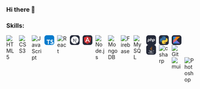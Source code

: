 ### Hi there 👋

### Skills:

<img align="left" alt="HTML5" width="26px" src="https://cdn.jsdelivr.net/gh/devicons/devicon/icons/html5/html5-original.svg" style="padding-right:8px;" />
<img align="left" alt="CSS3" width="26px" src="https://cdn.jsdelivr.net/gh/devicons/devicon/icons/css3/css3-original.svg" style="padding-right:8px;" />
<img align="left" alt="JavaScript" width="26px" src="https://cdn.jsdelivr.net/gh/devicons/devicon/icons/javascript/javascript-original.svg" style="padding-right:8px;" />
<img align="left" alt="TypeScript" width="26px" src="https://github.com/tandpfun/skill-icons/blob/main/icons/TypeScript.svg" style="padding-right:8px;" />
<img align="left" alt="React" width="26px" src="https://cdn.jsdelivr.net/gh/devicons/devicon/icons/react/react-original.svg" style="padding-right:8px;" />
<img align="left" alt="NextJS" width="26px" src="https://github.com/tandpfun/skill-icons/blob/main/icons/NextJS-Dark.svg" style="padding-right:8px;" />
<img align="left" alt="Angular" width="26px" src="https://github.com/tandpfun/skill-icons/blob/main/icons/Angular-Dark.svg" style="padding-right:8px;" />
<img align="left" alt="Node.js" width="26px" src="https://cdn.jsdelivr.net/gh/devicons/devicon/icons/nodejs/nodejs-original.svg" style="padding-right:8px;" />
<img align="left" alt="MongoDB" width="26px" src="https://cdn.jsdelivr.net/gh/devicons/devicon/icons/mongodb/mongodb-original.svg" style="padding-right:8px;" />
<img align="left" alt="Firebase" width="26px" src="https://www.vectorlogo.zone/logos/firebase/firebase-icon.svg" style="padding-right:8px;" />
<img align="left" alt="MySQL" width="26px" src="https://cdn.jsdelivr.net/gh/devicons/devicon/icons/mysql/mysql-original.svg" style="padding-right:8px;" />
<img align="left" alt="PHP" width="26px" src="https://github.com/tandpfun/skill-icons/blob/main/icons/PHP-Dark.svg" style="padding-right:8px;" />
<img align="left" alt="Python" width="26px" src="https://github.com/tandpfun/skill-icons/blob/main/icons/Python-Dark.svg" style="padding-right:8px;" />
<img align="left" alt="Kotlin" width="26px" src="https://github.com/tandpfun/skill-icons/blob/main/icons/Kotlin-Dark.svg" style="padding-right:8px;" />
<img align="left" alt="Java" width="26px" src="https://github.com/tandpfun/skill-icons/blob/main/icons/Java-Dark.svg" style="padding-right:8px;" />
<img align="left" alt="csharp" width="26px" src="https://cdn.cdnlogo.com/logos/c/27/c.svg" style="padding-right:8px;" />  
<img align="left" alt="Git" width="26px" src="https://cdn.jsdelivr.net/gh/devicons/devicon/icons/git/git-original.svg" style="padding-right:8px;" />
<img align="left" alt="mui" width="26px" src="https://cdn.cdnlogo.com/logos/m/57/material-ui.svg" style="padding-right:8px;" />
<img align="left" alt="Photoshop" width="26px" src="https://uxwing.com/wp-content/themes/uxwing/download/10-brands-and-social-media/adobe-photoshop.svg" />



<!--
**younis3/younis3** is a ✨ _special_ ✨ repository because its `README.md` (this file) appears on your GitHub profile.

Here are some ideas to get you started:

- 🔭 I’m currently working on ...
- 🌱 I’m currently learning ...
- 👯 I’m looking to collaborate on ...
- 🤔 I’m looking for help with ...
- 💬 Ask me about ...
- 📫 How to reach me: ...
- 😄 Pronouns: ...
- ⚡ Fun fact: ...
-->
